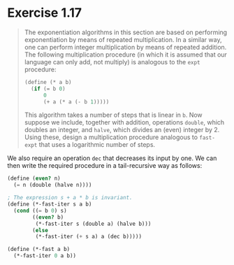 # Exercise 1.17

> The exponentiation algorithms in this section are based on performing exponentiation by means of repeated multiplication.
> In a similar way, one can perform integer multiplication by means of repeated addition.
> The following multiplication procedure (in which it is assumed that our language can only add, not multiply) is analogous to the `expt` procedure:
> ```scheme
> (define (* a b)
>   (if (= b 0)
>       0
>       (+ a (* a (- b 1)))))
> ```
> This algorithm takes a number of steps that is linear in `b`.
> Now suppose we include, together with addition, operations `double`, which doubles an integer, and `halve`, which divides an (even) integer by 2.
> Using these, design a multiplication procedure analogous to `fast-expt` that uses a logarithmic number of steps.



We also require an operation `dec` that decreases its input by one.
We can then write the required procedure in a tail-recursive way as follows:
```scheme
(define (even? n)
  (= n (double (halve n))))

; The expression s + a * b is invariant.
(define (*-fast-iter s a b)
  (cond ((= b 0) s)
        ((even? b)
         (*-fast-iter s (double a) (halve b)))
        (else
         (*-fast-iter (+ s a) a (dec b)))))

(define (*-fast a b)
  (*-fast-iter 0 a b))
```
